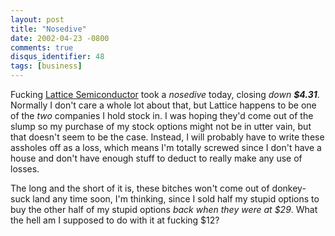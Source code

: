 ```yaml
---
layout: post
title: "Nosedive"
date: 2002-04-23 -0800
comments: true
disqus_identifier: 48
tags: [business]
---
```

Fucking [Lattice Semiconductor](http://www.latticesemi.com) took a
*nosedive* today, closing *down **$4.31***. Normally I don't care a
whole lot about that, but Lattice happens to be one of the *two*
companies I hold stock in. I was hoping they'd come out of the slump so
my purchase of my stock options might not be in utter vain, but that
doesn't seem to be the case. Instead, I will probably have to write
these assholes off as a loss, which means I'm totally screwed since I
don't have a house and don't have enough stuff to deduct to really make
any use of losses.

 The long and the short of it is, these bitches won't come out of
donkey-suck land any time soon, I'm thinking, since I sold half my
stupid options to buy the other half of my stupid options *back when
they were at $29*. What the hell am I supposed to do with it at fucking
$12?
